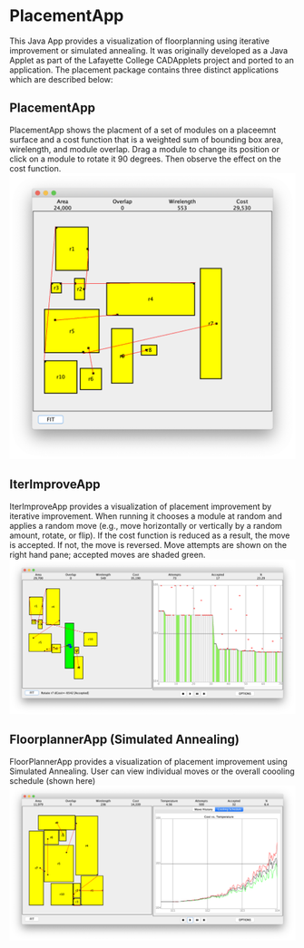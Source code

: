# PlacementApp
This Java App provides a visualization of floorplanning using iterative improvement or simulated annealing.
It was originally developed as a Java Applet as part of the Lafayette College CADApplets project and ported to an application.  The placement package contains three distinct applications which are described below:

## PlacementApp
PlacementApp shows the placment of a set of modules on a placeemnt surface and a cost function that is a weighted sum of bounding box area, wirelength, and module overlap.  Drag a module to change its position or
click on a module to rotate it 90 degrees.  Then observe the effect on the cost function.
![Iterative Improvement Screenshot](https://github.com/jnestor/PlacementApp/blob/master/PlacementApp.png)

## IterImproveApp
IterImproveApp provides a visualization of placement improvement by iterative improvement.
When running it chooses a module at random and applies a random move (e.g., move horizontally or vertically by a random amount, rotate, or flip).  If the cost function is reduced as a result, the move is accepted.
If not, the move is reversed.  Move attempts are shown on the right hand pane; accepted moves are shaded green.
![Iterative Improvement Screenshot](https://github.com/jnestor/PlacementApp/blob/master/IterImproveApp.png)

## FloorplannerApp (Simulated Annealing)
FloorPlannerApp provides a visualization of placement improvement using Simulated
Annealing.  User can view individual moves or the overall coooling schedule (shown here)
![Simulated Annealing Screenshot](https://github.com/jnestor/PlacementApp/blob/master/FloorplannerApp.png)
